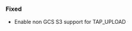 <!-- Delete the sections that don't apply -->

### Fixed

- Enable non GCS S3 support for TAP_UPLOAD
